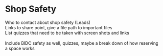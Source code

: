 # Shop Safety

Who to contact about shop safety (Leads)\
Links to share point, give a file path to important files\
List quizzes that need to be taken with screen shots and links\
\
Include BIDC safety as well, quizzes, maybe a break down of how reserving a space works
